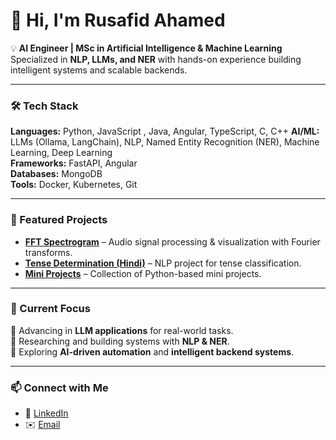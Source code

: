 # 👋 Hi, I'm Rusafid Ahamed  

💡 **AI Engineer | MSc in Artificial Intelligence & Machine Learning**  
Specialized in **NLP, LLMs, and NER** with hands-on experience building intelligent systems and scalable backends.  

---

### 🛠️ Tech Stack  
**Languages:** Python, JavaScript , Java, Angular, TypeScript, C, C++ 
**AI/ML:** LLMs (Ollama, LangChain), NLP, Named Entity Recognition (NER), Machine Learning, Deep Learning  
**Frameworks:** FastAPI, Angular  
**Databases:** MongoDB  
**Tools:** Docker, Kubernetes, Git  

---

### 🌟 Featured Projects  
- [**FFT Spectrogram**](https://github.com/rusafidt/FFT_Spectrogram) – Audio signal processing & visualization with Fourier transforms.  
- [**Tense Determination (Hindi)**](https://github.com/rusafidt/Tense_Determination_Hindi) – NLP project for tense classification.  
- [**Mini Projects**](https://github.com/rusafidt/Mini-Projects) – Collection of Python-based mini projects.  

---

### 📌 Current Focus  
🔹 Advancing in **LLM applications** for real-world tasks.  
🔹 Researching and building systems with **NLP & NER**.  
🔹 Exploring **AI-driven automation** and **intelligent backend systems**.  

---

### 📫 Connect with Me  
- 💼 [LinkedIn](#https://www.linkedin.com/in/rusafid-ahmed/)  
- ✉️ [Email](#rusafidt@yahoo.com)  
